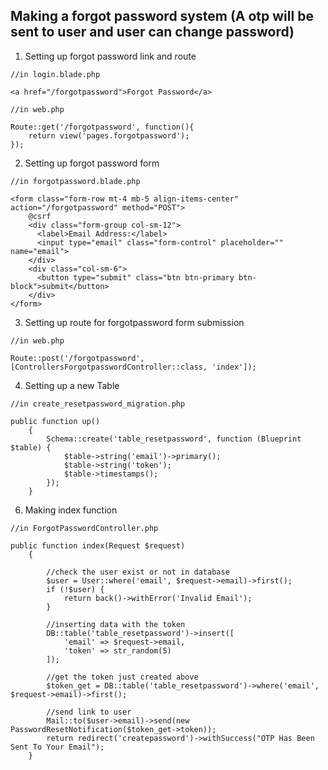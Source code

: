 ## Making a forgot password system (A otp will be sent to user and user can change password)

1. Setting up forgot password link and route
```
//in login.blade.php

<a href="/forgotpassword">Forgot Password</a>
```
```
//in web.php

Route::get('/forgotpassword', function(){
	return view('pages.forgotpassword');
});
```
2. Setting up forgot password form
```
//in forgotpassword.blade.php

<form class="form-row mt-4 mb-5 align-items-center" action="/forgotpassword" method="POST">
	@csrf
	<div class="form-group col-sm-12">
	  <label>Email Address:</label>
	  <input type="email" class="form-control" placeholder="" name="email">
	</div>
	<div class="col-sm-6">
	  <button type="submit" class="btn btn-primary btn-block">submit</button>
	</div>
</form>
```
3. Setting up route for forgotpassword form submission 
```
//in web.php

Route::post('/forgotpassword', [ControllersForgotpasswordController::class, 'index']);
```
4. Setting up a new Table 
```
//in create_resetpassword_migration.php

public function up()
    {
        Schema::create('table_resetpassword', function (Blueprint $table) {
            $table->string('email')->primary();
            $table->string('token');
            $table->timestamps();
        });
    }
```
6. Making index function 
```
//in ForgotPasswordController.php

public function index(Request $request)
    {

        //check the user exist or not in database
        $user = User::where('email', $request->email)->first();
        if (!$user) {
            return back()->withError('Invalid Email');
        }

        //inserting data with the token 
        DB::table('table_resetpassword')->insert([
            'email' => $request->email,
            'token' => str_random(5)
        ]);

        //get the token just created above
        $token_get = DB::table('table_resetpassword')->where('email', $request->email)->first();

        //send link to user
        Mail::to($user->email)->send(new PasswordResetNotification($token_get->token));
        return redirect('createpassword')->withSuccess("OTP Has Been Sent To Your Email");
    }
```
